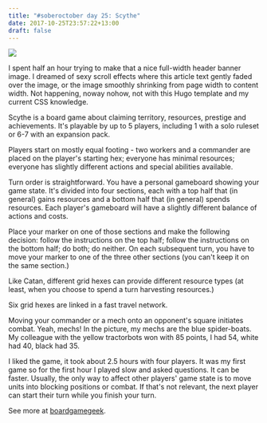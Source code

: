 ```yaml
---
title: "#soberoctober day 25: Scythe"
date: 2017-10-25T23:57:22+13:00
draft: false
---
```


<a href="/images/scythe-1.jpg"><img src="/images/scythe-1.jpg" id="bg"></a>

I spent half an hour trying to make that a nice full-width header banner image. I dreamed of sexy scroll effects where this article text gently faded over the image,  or the image smoothly shrinking from page width to content width. Not happening, noway nohow, not with this Hugo template and my current CSS knowledge.

Scythe is a board game about claiming territory, resources, prestige and achievements. It's playable by up to 5
players, including 1 with a solo ruleset or 6-7 with an expansion pack. 

Players start on mostly equal footing - two workers and a commander are placed on the player's starting hex; everyone has minimal resources;
everyone has slightly different actions and special abilities available.

Turn order is straightforward. You have a personal gameboard showing your game state. It's divided into four sections, each with a top half that (in general) gains resources and a bottom half that (in general) spends resources. Each player's gameboard will have a slightly different balance of actions and costs.

Place your marker on one of those sections and make the following decision: follow the instructions on the top half; follow the instructions on the bottom half; do both; do neither. On each subsequent turn, you have to move your marker to one of the three other sections (you can't keep it on the same section.)

Like Catan, different grid hexes can provide different resource types (at least, when you choose to spend a turn harvesting resources.)

Six grid hexes are linked in a fast travel network.

Moving your commander or a mech onto an opponent's square initiates combat. Yeah, mechs! In the picture, my mechs are the blue spider-boats. My colleague with the yellow tractorbots won with 85 points, I had 54, white had 40, black had 35.

I liked the game, it took about 2.5 hours with four players. It was my first game so for the first hour I played slow and asked questions. It can be faster. Usually, the only way to affect other players' game state is to move units into blocking positions or combat. If that's not relevant, the next player can start their turn while you finish your turn.

See more at [boardgamegeek](https://www.boardgamegeek.com/boardgame/169786/scythe).
